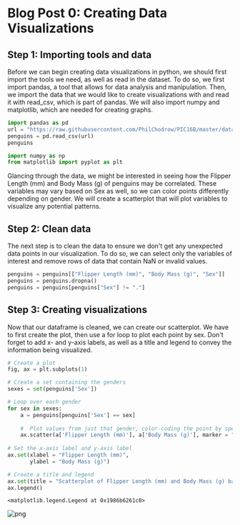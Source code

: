 # Blog Post 0: Creating Data Visualizations
## Step 1: Importing tools and data
Before we can begin creating data visualizations in python, we should first import the tools we need, as well as read in the dataset. To do so, we first import pandas, a tool that allows for data analysis and manipulation. Then, we import the data that we would like to create visualizations with and read it with read_csv, which is part of pandas. We will also import numpy and matplotlib, which are needed for creating graphs.


```python
import pandas as pd
url = "https://raw.githubusercontent.com/PhilChodrow/PIC16B/master/datasets/palmer_penguins.csv"
penguins = pd.read_csv(url)
penguins

import numpy as np
from matplotlib import pyplot as plt
```

Glancing through the data, we might be interested in seeing how the Flipper Length (mm) and Body Mass (g) of penguins may be correlated. These variables may vary based on Sex as well, so we can color points differently depending on gender. We will create a scatterplot that will plot variables to visualize any potential patterns.

## Step 2: Clean data
The next step is to clean the data to ensure we don't get any unexpected data points in our visualization. To do so, we can select only the variables of interest and remove rows of data that
contain NaN or invalid values.


```python
penguins = penguins[["Flipper Length (mm)", "Body Mass (g)", "Sex"]]
penguins = penguins.dropna()
penguins = penguins[penguins["Sex"] != "."]
```

## Step 3: Creating visualizations
Now that our dataframe is cleaned, we can create our scatterplot. We have to first create the plot, then use a for loop to plot each point by sex. Don't forget to add x- and y-axis labels, as well as a title and legend to convey the information being visualized.


```python
# Create a plot
fig, ax = plt.subplots(1)

# Create a set containing the genders
sexes = set(penguins['Sex'])

# Loop over each gender
for sex in sexes:
    a = penguins[penguins['Sex'] == sex]
    
    #  Plot values from just that gender, color-coding the point by species
    ax.scatter(a['Flipper Length (mm)'], a['Body Mass (g)'], marker = ".", label = sex, alpha = 0.5)
    
# Set the x-axis label and y-axis label
ax.set(xlabel = "Flipper Length (mm)",
       ylabel = "Body Mass (g)")

# Create a title and legend
ax.set(title = "Scatterplot of Flipper Length (mm) and Body Mass (g) based on Sex")
ax.legend()

```




    <matplotlib.legend.Legend at 0x1986b6261c0>




    
![png](output_6_1.png)
    

